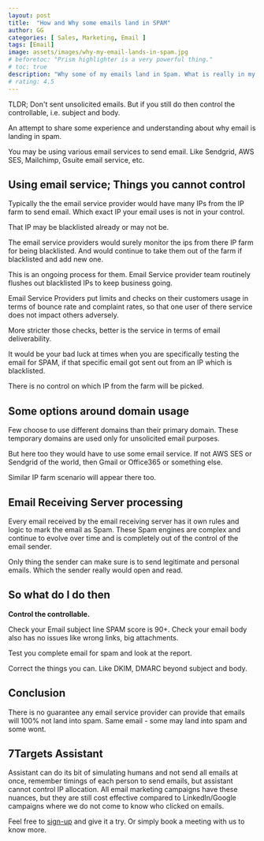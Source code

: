 ```yaml
---
layout: post
title:  "How and Why some emails land in SPAM"
author: GG
categories: [ Sales, Marketing, Email ]
tags: [Email]
image: assets/images/why-my-email-lands-in-spam.jpg
# beforetoc: "Prism highlighter is a very powerful thing."
# toc: true
description: "Why some of my emails land in Spam. What is really in my control ? What can I do to avoid my email landing in spam"
# rating: 4.5
---
```

TLDR; Don't sent unsolicited emails. But if you still do then control the controllable, i.e. subject and body. 

An attempt to share some experience and understanding about why email is landing in spam. 

You may be using various email services to send email. Like Sendgrid, AWS SES, Mailchimp, Gsuite email service, etc. 

## Using email service; Things you cannot control
Typically the the email service provider would have many IPs from the IP farm to send email. Which exact IP your email uses is not in your control.

That IP may be blacklisted already or may not be. 

The email service providers would surely monitor the ips from there IP farm for being blacklisted. And would continue to take them out of the farm if blacklisted and add new one. 

This is an ongoing process for them. Email Service provider team routinely flushes out blacklisted IPs to keep business going. 

Email Service Providers put limits and checks on their customers usage in terms of bounce rate and complaint rates, so that one user of there service does not impact others adversely. 

More stricter those checks, better is the service in terms of email deliverability. 

It would be your bad luck at times when you are specifically testing the email for SPAM, if that specific email got sent out from an IP which is blacklisted. 

There is no control on which IP from the farm will be picked. 

## Some options around domain usage
Few choose to use different domains than their primary domain. These temporary domains are used only for unsolicited email purposes. 

But here too they would have to use some email service. If not AWS SES or Sendgrid of the world, then Gmail or Office365 or something else. 

Similar IP farm scenario will appear there too. 

## Email Receiving Server processing
Every email received by the email receiving server has it own rules and logic to mark the email as Spam. These Spam engines are complex and continue to evolve over time and is completely out of the control of the email sender. 

Only thing the sender can make sure is to send legitimate and personal emails. Which the sender really would open and read. 

## So what do I do then 
**Control the controllable.**   

Check your Email subject line SPAM score is 90+. Check your email body also has no issues like wrong links, big attachments. 

Test you complete email for spam and look at the report. 

Correct the things you can. Like DKIM, DMARC beyond subject and body.

## Conclusion
There is no guarantee any email service provider can provide that emails will 100% not land into spam. Same email - some may land into spam and some wont. 

## 7Targets Assistant
Assistant can do its bit of simulating humans and not send all emails at once, remember timings of each person to send emails, but assistant cannot control IP allocation. All email marketing campaigns have these nuances, but they are still cost effective compared to LinkedIn/Google campaigns where we do not come to know who clicked on emails.

Feel free to [sign-up](https://7targets.ai/sign-up.html?utm_medium=zoho-vs-7ts&utm_source=7tsblogs) and give it a try. Or simply book a meeting with us to know more.